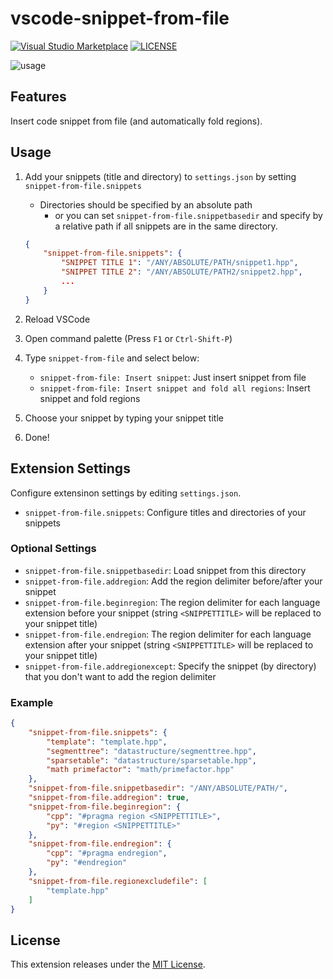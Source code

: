 # vscode-snippet-from-file

[![Visual Studio Marketplace](https://img.shields.io/visual-studio-marketplace/v/morioprog.snippet-from-file.svg?style=flat-square&logo=visual-studio-code&label=VS%20Marketplace)](https://marketplace.visualstudio.com/items?itemName=morioprog.snippet-from-file)
[![LICENSE](https://img.shields.io/github/license/morioprog/vscode-snippet-from-file.svg?style=flat-square)](https://github.com/morioprog/vscode-snippet-from-file/blob/master/LICENSE)

![usage](https://raw.githubusercontent.com/morioprog/vscode-snippet-from-file/master/docs/usage.gif)

## Features

Insert code snippet from file (and automatically fold regions).

## Usage

1. Add your snippets (title and directory) to `settings.json` by setting `snippet-from-file.snippets`
    * Directories should be specified by an absolute path
        * or you can set `snippet-from-file.snippetbasedir` and specify by a relative path if all snippets are in the same directory.

    ```json
    {
        "snippet-from-file.snippets": {
            "SNIPPET TITLE 1": "/ANY/ABSOLUTE/PATH/snippet1.hpp",
            "SNIPPET TITLE 2": "/ANY/ABSOLUTE/PATH2/snippet2.hpp",
            ...
        }
    }
    ```

1. Reload VSCode
1. Open command palette (Press `F1` or `Ctrl-Shift-P`)
1. Type `snippet-from-file` and select below:
    * `snippet-from-file: Insert snippet`: Just insert snippet from file
    * `snippet-from-file: Insert snippet and fold all regions`: Insert snippet and fold regions
1. Choose your snippet by typing your snippet title
1. Done!

## Extension Settings

Configure extensinon settings by editing `settings.json`.

* `snippet-from-file.snippets`: Configure titles and directories of your snippets

### Optional Settings

* `snippet-from-file.snippetbasedir`: Load snippet from this directory
* `snippet-from-file.addregion`: Add the region delimiter before/after your snippet
* `snippet-from-file.beginregion`: The region delimiter for each language extension before your snippet (string `<SNIPPETTITLE>` will be replaced to your snippet title)
* `snippet-from-file.endregion`: The region delimiter for each language extension after your snippet (string `<SNIPPETTITLE>` will be replaced to your snippet title)
* `snippet-from-file.addregionexcept`: Specify the snippet (by directory) that you don't want to add the region delimiter

### Example

```json
{
    "snippet-from-file.snippets": {
        "template": "template.hpp",
        "segmenttree": "datastructure/segmenttree.hpp",
        "sparsetable": "datastructure/sparsetable.hpp",
        "math primefactor": "math/primefactor.hpp"
    },
    "snippet-from-file.snippetbasedir": "/ANY/ABSOLUTE/PATH/",
    "snippet-from-file.addregion": true,
    "snippet-from-file.beginregion": {
        "cpp": "#pragma region <SNIPPETTITLE>",
        "py": "#region <SNIPPETTITLE>"
    },
    "snippet-from-file.endregion": {
        "cpp": "#pragma endregion",
        "py": "#endregion"
    },
    "snippet-from-file.regionexcludefile": [
        "template.hpp"
    ]
}
```

## License

This extension releases under the [MIT License](https://github.com/morioprog/vscode-snippet-from-file/blob/master/LICENSE).
